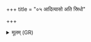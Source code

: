 +++
title = "०५ आदित्यासो अति स्रिधो"

+++
<details><summary>मूलम् (GR)</summary>

आदित्यासो अति स्रिधो  
वरुणो मित्रो अर्यमा ।  
रुद्रं मरुद्भिर् उग्रं हुवेम-  
-इन्द्रम् अग्निं स्वस्तये  
अति द्विषः ॥
</details>